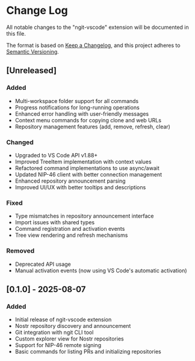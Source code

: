 # Change Log

All notable changes to the "ngit-vscode" extension will be documented in this file.

The format is based on [Keep a Changelog](https://keepachangelog.com/en/1.0.0/),
and this project adheres to [Semantic Versioning](https://semver.org/spec/v2.0.0.html).

## [Unreleased]

### Added

- Multi-workspace folder support for all commands
- Progress notifications for long-running operations
- Enhanced error handling with user-friendly messages
- Context menu commands for copying clone and web URLs
- Repository management features (add, remove, refresh, clear)

### Changed

- Upgraded to VS Code API v1.88+
- Improved TreeItem implementation with context values
- Refactored command implementations to use async/await
- Updated NIP-46 client with better connection management
- Enhanced repository announcement parsing
- Improved UI/UX with better tooltips and descriptions

### Fixed

- Type mismatches in repository announcement interface
- Import issues with shared types
- Command registration and activation events
- Tree view rendering and refresh mechanisms

### Removed

- Deprecated API usage
- Manual activation events (now using VS Code's automatic activation)

## [0.1.0] - 2025-08-07

### Added

- Initial release of ngit-vscode extension
- Nostr repository discovery and announcement
- Git integration with ngit CLI tool
- Custom explorer view for Nostr repositories
- Support for NIP-46 remote signing
- Basic commands for listing PRs and initializing repositories
